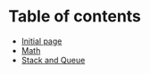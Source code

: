 # Table of contents

* [Initial page](README.md)
* [Math](math.md)
* [Stack and Queue](untitled.md)

